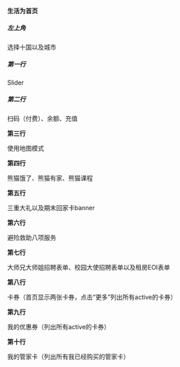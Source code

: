 #### 生活为首页

##### 左上角

选择十国以及城市

##### 第一行

Slider

##### 第二行

扫码（付费）、余额、充值

**第三行**

使用地图模式

**第四行**

熊猫饿了、熊猫有家、熊猫课程

**第五行**

三重大礼以及期末回家卡banner

**第六行**

避险救助八项服务

**第七行**

大师兄大师姐招聘表单、校园大使招聘表单以及租房EOI表单

**第八行**

卡券（首页显示两张卡券，点击“更多”列出所有active的卡券）

**第九行**

我的优惠券（列出所有active的卡券）

**第十行**

我的管家卡（列出所有我已经购买的管家卡）






